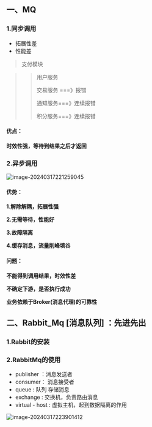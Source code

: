 ## 一、MQ

### 1.同步调用

- 拓展性差
- 性能差

> 支付模块

> > 用户服务
> >
> > 交易服务 ===》报错
> >
> > 通知服务===》连续报错
> >
> > 积分服务===》连续报错

#### **优点：**

**时效性强，等待到结果之后才返回**

### 2.异步调用

![image-20240317221259045](https://cdncode.oss-cn-beijing.aliyuncs.com/test/202403172213131.png)

#### 优势：

**1.解除解耦，拓展性强**

**2.无需等待，性能好**

**3.故障隔离**

**4.缓存消息，流量削峰填谷**

#### 问题：

**不能得到调用结果，时效性差**

**不确定下游，是否执行成功**

**业务依赖于Broker(消息代理)的可靠性**

## 二、Rabbit_Mq [消息队列] ：先进先出

### 1.Rabbit的安装

### 2.RabbitMq的使用

- publisher ：消息发送者
- consumer： 消息接受者
- queue :  队列 存储消息
- exchange : 交换机，负责路由消息
- virtual - host : 虚拟主机，起到数据隔离的作用

![image-20240317223901412](https://cdncode.oss-cn-beijing.aliyuncs.com/test/202403172239607.png)















 



